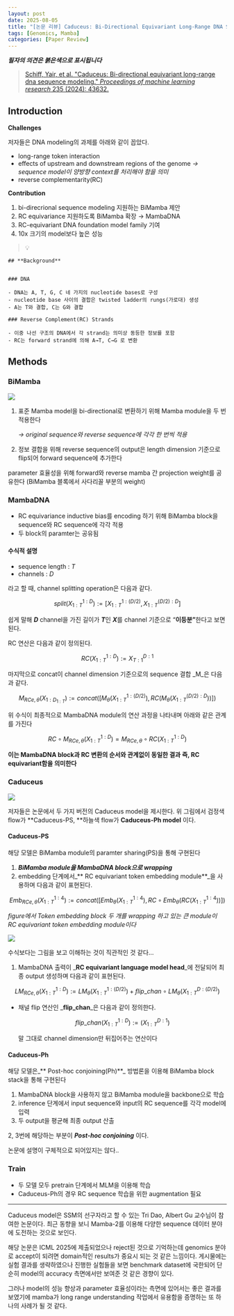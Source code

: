 ```yaml
---
layout: post
date: 2025-08-05
title: "[논문 리뷰] Caduceus: Bi-Directional Equivariant Long-Range DNA Sequence Modeling"
tags: [Genomics, Mamba]
categories: [Paper Review]
---
```


<span class="notion-red">_**필자의 의견은 붉은색으로 표시됩니다**_</span>


> [Schiff, Yair, et al. "Caduceus: Bi-directional equivariant long-range dna sequence modeling." ](https://pmc.ncbi.nlm.nih.gov/articles/PMC12189541/)[_Proceedings of machine learning research_](https://pmc.ncbi.nlm.nih.gov/articles/PMC12189541/)[ 235 (2024): 43632.](https://pmc.ncbi.nlm.nih.gov/articles/PMC12189541/)



## Introduction


**Challenges**


저자들은 DNA modeling의 과제를 아래와 같이 꼽았다.

- long-range token interaction
- effects of upstream and downstream regions of the genome 
_→ sequence model이 양방향 context를 처리해야 함을 의미_
- reverse complementarity(RC)

**Contribution**

1. bi-direcrional sequence modeling 지원하는 BiMamba 제안
1. RC equivariance 지원하도록 BiMamba 확장 → MambaDNA
1. RC-equivariant DNA foundation model family 기여
1. 10x 크기의 model보다 높은 성능

> 💡 


	## **Background**


	### DNA

	- DNA는 A, T, G, C 네 가지의 nucleotide bases로 구성
	- nucleotide base 사이의 결합은 twisted ladder의 rungs(가로대) 생성
	- A는 T와 결합, C는 G와 결합

	### Reverse Complement(RC) Strands

	- 이중 나선 구조의 DNA에서 각 strand는 의미상 동등한 정보를 포함
	- RC는 forward strand에 의해 A→T, C→G 로 변환


## Methods



### BiMamba


![](https://prod-files-secure.s3.us-west-2.amazonaws.com/542b861c-36a8-4051-84e5-8804b6728dba/2c247d59-7815-4980-99f0-8f0d21f445a7/image.png?X-Amz-Algorithm=AWS4-HMAC-SHA256&X-Amz-Content-Sha256=UNSIGNED-PAYLOAD&X-Amz-Credential=ASIAZI2LB466WARIHACO%2F20251002%2Fus-west-2%2Fs3%2Faws4_request&X-Amz-Date=20251002T060110Z&X-Amz-Expires=3600&X-Amz-Security-Token=IQoJb3JpZ2luX2VjEI7%2F%2F%2F%2F%2F%2F%2F%2F%2F%2FwEaCXVzLXdlc3QtMiJGMEQCICBYjMvYMci0ofXlXNZYZZ2bU0CbD5quWLDZsviR3%2FJNAiB%2F7PilRm%2BBrGY7koPqtfcfxH1hopzv696O6dpoC3QYcyr%2FAwgnEAAaDDYzNzQyMzE4MzgwNSIMvldt0yQgcC8L80tqKtwDgzXc8IkePUUG%2BBZxU7%2BuED7ys2kMb90j%2BsYbX3J4yXcNzggD7bKfqFurfjTMUo4LM1%2BYVYxjxGiUOW1NvWwvATa90DochKrl4yB9EIJEL%2Ba9jINfop7qi9TgRex0RsKA7DB3raJ%2B8ciInK88H%2B8Wvwb9dYRveI1fIlqACEv65ck7hx2XLUxzJ1K%2FaXKZsL7P2tqFql74oTrhEEaEQBDEuDyAYHQAx%2BLhdemoI9E%2Fm7GERGP%2BZR49hvfewN0TLaVsdhbM42tpYhSeaLpl3xI3Ahjr3M%2FNKXQ5X%2FsiG7nbrRK43vlL2rnXRULVYqP%2BxhZb1737ZX%2BRF%2BeuWh35Uv9wFf9X007xXkQlf0zqHGOXagWGue5uJdBg68V8811%2FA1qJAzI2I9b5%2FD0vTsxjt2njTxvSkx3TSa7uJNGthrYRdOr4UlpYMW%2FXEttcFWZMKH1XjWFmxt9FeQN0v1F1QM%2FqyVU5dsuw5Am%2BmVIPFBYS7vEPvzQPVWGGN53Cj%2F6CwPtroEcqXeZbpuyrsxNjVy1oh0dHThbaQukbxNcUdHlw5c3IFiqFgZK%2BNHXlEmXLBUzLLNn96BAx4EaoujOvli%2FlUq%2BSNHhP%2FKWJ955JqIqPGJ8XZBz7TsMBsHDT4dAwoqP4xgY6pgEGQu9pXixdqzrhB5xPn9EgjAhVV%2BzV9Ki9m574OcUqsPXbG3Bf4j1MtUkvbVL0hKWAc2IenSKFEobJMG9c4k2LxIRQ8l09U5ZMcIM4JmCikTnOhivKE84fRYLGzp6OSciyzwZHlZIRNb8ENxFto6fhC1%2Bdj%2F3%2F96AV%2Bi0JYtwdQfM1wvRVKj3EvHKQQeKQ7J2wb6Ek%2Bta0owpygaQSqfWighXMBEJg&X-Amz-Signature=a79603b26b68cb5e0a69e0c003515d0ebddfb8d4fc1a2bee9c0871ffeec4b28a&X-Amz-SignedHeaders=host&x-amz-checksum-mode=ENABLED&x-id=GetObject)

1. 표준 Mamba model을 bi-directional로 변환하기 위해 Mamba module을 두 번 적용한다

	_→ original sequence와 reverse sequence에 각각 한 번씩 적용_

1. 정보 결합을 위해 reverse sequence의 output은 length dimension 기준으로 flip되어 forward sequence에 추가한다

parameter 효율성을 위해 forward와 reverse mamba 간 projection weight를 공유한다 (BiMamba 블록에서 사다리꼴 부분의 weight)



### MambaDNA

- RC equivariance inductive bias를 encoding 하기 위해 BiMamba block을 sequence와 RC sequence에 각각 적용
- 두 block의 paramter는 공유됨


#### 수식적 설명

- sequence length : _T_
- channels : _D_

라고 할 때,  channel splitting operation은 다음과 같다.


$$
split(X^{1:D}_{1:T}):=[X^{1:(D/2)}_{1:T},X^{(D/2):D}_{1:T}]
$$


<span class="notion-red">쉽게 말해 </span><span class="notion-red">_**D**_</span><span class="notion-red"> channel을 가진 길이가 </span><span class="notion-red">_**T**_</span><span class="notion-red">인 </span><span class="notion-red">_**X**_</span><span class="notion-red">를 channel 기준으로 “</span><span class="notion-red">**이등분”**</span><span class="notion-red">한다고 보면 된다.</span>


RC 연산은 다음과 같이 정의된다.


$$
RC(X^{1:D}_{1:T}):=X^{D:1}_{T:1}
$$


마지막으로 concat이 channel dimension 기준으로의 sequence 결합 _M_은 다음과 같다.


$$
M_{RCe,\theta}(X_{1:D_{1:T}}):=concat([M_{\theta}(X^{1:(D/2)}_{1:T}),RC(M_{\theta}(X^{(D/2):D}_{1:T}))])
$$


위 수식이 최종적으로 MambaDNA module의 연산 과정을 나타내며 아래와 같은 관계를 가진다


$$
RC\circ M_{RCe,\theta}(X^{1:D}_{1:T}) = M_{RCe,\theta} \circ RC(X^{1:D}_{1:T})
$$


**이는 MambaDNA block과 RC 변환의 순서와 관계없이 동일한 결과 즉, RC equivariant함을 의미한다**



### Caduceus


![](https://prod-files-secure.s3.us-west-2.amazonaws.com/542b861c-36a8-4051-84e5-8804b6728dba/f94a60d7-8145-473b-aef9-7c68d3ec604a/image.png?X-Amz-Algorithm=AWS4-HMAC-SHA256&X-Amz-Content-Sha256=UNSIGNED-PAYLOAD&X-Amz-Credential=ASIAZI2LB466WARIHACO%2F20251002%2Fus-west-2%2Fs3%2Faws4_request&X-Amz-Date=20251002T060110Z&X-Amz-Expires=3600&X-Amz-Security-Token=IQoJb3JpZ2luX2VjEI7%2F%2F%2F%2F%2F%2F%2F%2F%2F%2FwEaCXVzLXdlc3QtMiJGMEQCICBYjMvYMci0ofXlXNZYZZ2bU0CbD5quWLDZsviR3%2FJNAiB%2F7PilRm%2BBrGY7koPqtfcfxH1hopzv696O6dpoC3QYcyr%2FAwgnEAAaDDYzNzQyMzE4MzgwNSIMvldt0yQgcC8L80tqKtwDgzXc8IkePUUG%2BBZxU7%2BuED7ys2kMb90j%2BsYbX3J4yXcNzggD7bKfqFurfjTMUo4LM1%2BYVYxjxGiUOW1NvWwvATa90DochKrl4yB9EIJEL%2Ba9jINfop7qi9TgRex0RsKA7DB3raJ%2B8ciInK88H%2B8Wvwb9dYRveI1fIlqACEv65ck7hx2XLUxzJ1K%2FaXKZsL7P2tqFql74oTrhEEaEQBDEuDyAYHQAx%2BLhdemoI9E%2Fm7GERGP%2BZR49hvfewN0TLaVsdhbM42tpYhSeaLpl3xI3Ahjr3M%2FNKXQ5X%2FsiG7nbrRK43vlL2rnXRULVYqP%2BxhZb1737ZX%2BRF%2BeuWh35Uv9wFf9X007xXkQlf0zqHGOXagWGue5uJdBg68V8811%2FA1qJAzI2I9b5%2FD0vTsxjt2njTxvSkx3TSa7uJNGthrYRdOr4UlpYMW%2FXEttcFWZMKH1XjWFmxt9FeQN0v1F1QM%2FqyVU5dsuw5Am%2BmVIPFBYS7vEPvzQPVWGGN53Cj%2F6CwPtroEcqXeZbpuyrsxNjVy1oh0dHThbaQukbxNcUdHlw5c3IFiqFgZK%2BNHXlEmXLBUzLLNn96BAx4EaoujOvli%2FlUq%2BSNHhP%2FKWJ955JqIqPGJ8XZBz7TsMBsHDT4dAwoqP4xgY6pgEGQu9pXixdqzrhB5xPn9EgjAhVV%2BzV9Ki9m574OcUqsPXbG3Bf4j1MtUkvbVL0hKWAc2IenSKFEobJMG9c4k2LxIRQ8l09U5ZMcIM4JmCikTnOhivKE84fRYLGzp6OSciyzwZHlZIRNb8ENxFto6fhC1%2Bdj%2F3%2F96AV%2Bi0JYtwdQfM1wvRVKj3EvHKQQeKQ7J2wb6Ek%2Bta0owpygaQSqfWighXMBEJg&X-Amz-Signature=a111d99502d6147199c14765862063e746f0face9859860ca60ac40ca1f839af&X-Amz-SignedHeaders=host&x-amz-checksum-mode=ENABLED&x-id=GetObject)


저자들은 논문에서 두 가지 버전의 Caduceus model을 제시한다. 위 그림에서 검정색 flow가 **Caduceus-PS, **하늘색 flow가 **Caduceus-Ph model** 이다.



#### Caduceus-PS


해당 모델은 BiMamba module의 paramter sharing(PS)을 통해 구현된다

1. _**BiMamba module을 MambaDNA block으로 wrapping**_
1. embedding 단계에서_** RC equivariant token embedding module**_을 사용하며 다음과 같이 표현된다.

$$
Emb_{RCe,\theta}(X^{1:4}_{1:T}):=concat([Emb_{\theta}(X^{1:4}_{1:T}),RC \circ Emb_{\theta}(RC(X^{1:4}_{1:T}))])
$$


_figure에서 Token embedding block 두 개를 wrapping 하고 있는 큰 module이 RC equivariant token embedding module이다_


![](https://prod-files-secure.s3.us-west-2.amazonaws.com/542b861c-36a8-4051-84e5-8804b6728dba/b175e4da-71eb-4e91-8c23-a06dabe673c9/image.png?X-Amz-Algorithm=AWS4-HMAC-SHA256&X-Amz-Content-Sha256=UNSIGNED-PAYLOAD&X-Amz-Credential=ASIAZI2LB466WARIHACO%2F20251002%2Fus-west-2%2Fs3%2Faws4_request&X-Amz-Date=20251002T060110Z&X-Amz-Expires=3600&X-Amz-Security-Token=IQoJb3JpZ2luX2VjEI7%2F%2F%2F%2F%2F%2F%2F%2F%2F%2FwEaCXVzLXdlc3QtMiJGMEQCICBYjMvYMci0ofXlXNZYZZ2bU0CbD5quWLDZsviR3%2FJNAiB%2F7PilRm%2BBrGY7koPqtfcfxH1hopzv696O6dpoC3QYcyr%2FAwgnEAAaDDYzNzQyMzE4MzgwNSIMvldt0yQgcC8L80tqKtwDgzXc8IkePUUG%2BBZxU7%2BuED7ys2kMb90j%2BsYbX3J4yXcNzggD7bKfqFurfjTMUo4LM1%2BYVYxjxGiUOW1NvWwvATa90DochKrl4yB9EIJEL%2Ba9jINfop7qi9TgRex0RsKA7DB3raJ%2B8ciInK88H%2B8Wvwb9dYRveI1fIlqACEv65ck7hx2XLUxzJ1K%2FaXKZsL7P2tqFql74oTrhEEaEQBDEuDyAYHQAx%2BLhdemoI9E%2Fm7GERGP%2BZR49hvfewN0TLaVsdhbM42tpYhSeaLpl3xI3Ahjr3M%2FNKXQ5X%2FsiG7nbrRK43vlL2rnXRULVYqP%2BxhZb1737ZX%2BRF%2BeuWh35Uv9wFf9X007xXkQlf0zqHGOXagWGue5uJdBg68V8811%2FA1qJAzI2I9b5%2FD0vTsxjt2njTxvSkx3TSa7uJNGthrYRdOr4UlpYMW%2FXEttcFWZMKH1XjWFmxt9FeQN0v1F1QM%2FqyVU5dsuw5Am%2BmVIPFBYS7vEPvzQPVWGGN53Cj%2F6CwPtroEcqXeZbpuyrsxNjVy1oh0dHThbaQukbxNcUdHlw5c3IFiqFgZK%2BNHXlEmXLBUzLLNn96BAx4EaoujOvli%2FlUq%2BSNHhP%2FKWJ955JqIqPGJ8XZBz7TsMBsHDT4dAwoqP4xgY6pgEGQu9pXixdqzrhB5xPn9EgjAhVV%2BzV9Ki9m574OcUqsPXbG3Bf4j1MtUkvbVL0hKWAc2IenSKFEobJMG9c4k2LxIRQ8l09U5ZMcIM4JmCikTnOhivKE84fRYLGzp6OSciyzwZHlZIRNb8ENxFto6fhC1%2Bdj%2F3%2F96AV%2Bi0JYtwdQfM1wvRVKj3EvHKQQeKQ7J2wb6Ek%2Bta0owpygaQSqfWighXMBEJg&X-Amz-Signature=26aa94bec9c1acd0e498de0bae84fc6ce79c38eddb582c7f5a502fce80ee55b1&X-Amz-SignedHeaders=host&x-amz-checksum-mode=ENABLED&x-id=GetObject)


<span class="notion-red">수식보다는 그림을 보고 이해하는 것이 직관적인 것 같다…</span>

1. MambaDNA 출력이 _**RC equivariant language model head**_에 전달되어 최종 output 생성하며 다음과 같이 표현된다.

$$
LM_{RCe,\theta}(X^{1:D}_{1:T}):= LM_{\theta}(X^{1:(D/2)}_{1:T})+flip\_chan\circ LM_{\theta}(X^{D:(D/2)}_{1:T})
$$

- 채널 flip 연산인 _**flip\_chan**_은 다음과 같이 정의한다.

	$$
	flip\_chan(X^{1:D}_{1:T}):=(X^{D:1}_{1:T})
	$$


	말 그대로 channel dimension만 뒤집어주는 연산이다



#### Caduceus-Ph


해당 모델은_** Post-hoc conjoining(Ph)**_ 방법론을 이용해 BiMamba block stack을 통해 구현된다

1. MambaDNA block을 사용하지 않고 BiMamba module을 backbone으로 학습
1. inference 단계에서 input sequence와 input의 RC sequence를 각각 model에 입력
1. 두 output을 평균해 최종 output 산출

2, 3번에 해당하는 부분이 _**Post-hoc conjoining**_ 이다.


<span class="notion-red">논문에 설명이 구체적으로 되어있지는 않다..</span>



### Train

- 두 모델 모두 pretrain 단계에서 MLM을 이용해 학습
- Caduceus-Ph의 경우 RC sequence 학습을 위한 augmentation 필요

---


<span class="notion-red">Caduceus model은 SSM의 선구자라고 할 수 있는 Tri Dao, Albert Gu 교수님이 참여한 논문이다. 최근 동향을 보니 Mamba-2를 이용해 다양한 sequence 데이터 분야에 도전하는 것으로 보인다.</span>


<span class="notion-red">해당 논문은 ICML 2025에 제출되었으나 reject된 것으로 기억하는데 genomics 분야로 accept이 되려면 domain적인 results가 중요시 되는 것 같은 느낌이다. 게시물에는 실험 결과를 생략하였으나 진행한 실험들을 보면 benchmark dataset에 국한되어 단순히 model의 accuracy 측면에서만 보여준 것 같은 경향이 있다.</span>


<span class="notion-red">그러나 model의 성능 향상과 parameter 효율성이라는 측면에 있어서는 좋은 결과를 보였기에 mamba가 long range understanding 작업에서 유용함을 증명하는 또 하나의 사례가 될 것 같다.</span>

